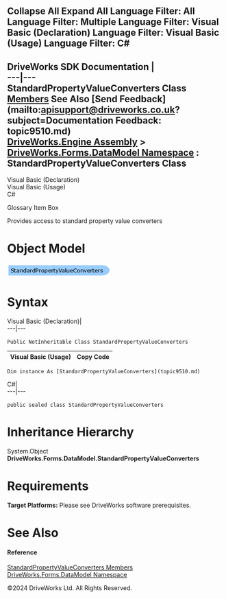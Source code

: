        

 Collapse All Expand All  Language Filter: All  Language Filter: Multiple  Language Filter: Visual Basic (Declaration) Language Filter: Visual Basic (Usage) Language Filter: C#  
---  
DriveWorks SDK Documentation  |   
---|---  
StandardPropertyValueConverters Class   
[Members](topic9511.md) See Also [Send Feedback](mailto:apisupport@driveworks.co.uk?subject=Documentation Feedback: topic9510.md)  
[DriveWorks.Engine Assembly](topic2156.md) > [DriveWorks.Forms.DataModel Namespace](topic9371.md) : StandardPropertyValueConverters Class  
---  
  
Visual Basic (Declaration)    
Visual Basic (Usage)    
C# 

Glossary Item Box

Provides access to standard property value converters 

# Object Model

![](dotnetdiagramimages/image454.png)

# Syntax

Visual Basic (Declaration)|   
---|---  
      
    
    Public NotInheritable Class StandardPropertyValueConverters   
  
Visual Basic (Usage)| Copy Code  
---|---  
      
    
    Dim instance As [StandardPropertyValueConverters](topic9510.md)  
  
C#|   
---|---  
      
    
    public sealed class StandardPropertyValueConverters   
  
# Inheritance Hierarchy

System.Object  
**DriveWorks.Forms.DataModel.StandardPropertyValueConverters**  


# Requirements

**Target Platforms:** Please see DriveWorks software prerequisites.

# See Also

#### Reference

[StandardPropertyValueConverters Members](topic9511.md)   
[DriveWorks.Forms.DataModel Namespace](topic9371.md)

©2024 DriveWorks Ltd. All Rights Reserved.
